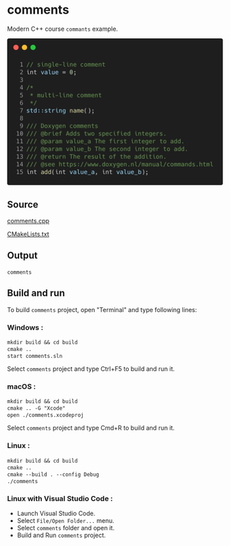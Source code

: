# comments

Modern C++ course `commants` example.

![comments](../../../../docs/pictures/language_basics/comments.png)

## Source

[comments.cpp](comments.cpp)

[CMakeLists.txt](CMakeLists.txt)

## Output

```
comments
```

## Build and run

To build `comments` project, open "Terminal" and type following lines:

### Windows :

``` shell
mkdir build && cd build
cmake .. 
start comments.sln
```

Select `comments` project and type Ctrl+F5 to build and run it.

### macOS :

``` shell
mkdir build && cd build
cmake .. -G "Xcode"
open ./comments.xcodeproj
```

Select `comments` project and type Cmd+R to build and run it.

### Linux :

``` shell
mkdir build && cd build
cmake .. 
cmake --build . --config Debug
./comments
```

### Linux with Visual Studio Code :

* Launch Visual Studio Code.
* Select `File/Open Folder...` menu.
* Select `comments` folder and open it.
* Build and Run `comments` project.
